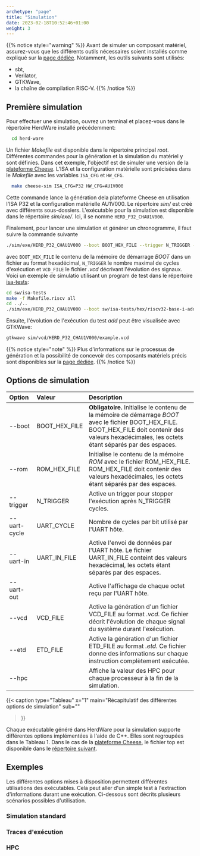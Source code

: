 ```yaml
---
archetype: "page"
title: "Simulation"
date: 2023-02-18T10:52:46+01:00
weight: 3
---
```

{{% notice style="warning" %}}
Avant de simuler un composant matériel, assurez-vous que les différents outils nécessaires soient installés comme expliqué sur la [page dédiée](/all/install).
Notamment, les outils suivants sont utilisés:
- sbt,
- Verilator,
- GTKWave,
- la chaîne de compilation RISC-V.
{{% /notice %}}

## Première simulation

Pour effectuer une simulation, ouvrez un terminal et placez-vous dans le répertoire HerdWare installé précédemment:
```bash
  cd herd-ware
```

Un fichier *Makefile* est disponible dans le répertoire principal *root*.
Différentes commandes pour la génération et la simulation du matériel y sont définies.
Dans cet exemple, l'objectif est de simuler une version de la [plateforme Cheese](/doc/hw/pltf/cheese).
L'ISA et la configuration matérielle sont précisées dans le *Makefile* avec les variables `ISA_CFG` et `HW_CFG`.

```bash
  make cheese-sim ISA_CFG=P32 HW_CFG=AU1V000
```

Cette commande lance la génération dela plateforme Cheese en utilisation l'ISA P32 et la configuration matérielle AU1V000.
Le répertoire *sim/* est créé avec différents sous-dossiers.
L'exécutable pour la simulation est disponible dans le répertoire *sim/exe/*.
Ici, il se nomme `HERD_P32_CHAU1V000`.

Finalement, pour lancer une simulation et générer un chronogramme, il faut suivre la commande suivante
```bash
./sim/exe/HERD_P32_CHAU1V000 --boot BOOT_HEX_FILE --trigger N_TRIGGER --vcd VCD_FILE
```
avec `BOOT_HEX_FILE` le contenu de la mémoire de démarrage *BOOT* dans un fichier au format hexadécimal, `N_TRIGGER` le nombre maximal de cycles d'exécution et `VCD_FILE` le fichier *.vcd* décrivant l'évolution des signaux.
Voici un exemple de simulatio utilisant un program de test dans le répertoire [isa-tests](/doc/sw/isa-tests):

```bash
cd sw/isa-tests
make -f Makefile.riscv all
cd ../..
./sim/exe/HERD_P32_CHAU1V000 --boot sw/isa-tests/hex/riscv32-base-i-add-rom.hex --trigger 1000 --vcd sim/vcd/HERD_P32_CHAU1V000/example.vcd
```

Ensuite, l'évolution de l'exécution du test *add*  peut être visualisée avec GTKWave:
```bash
gtkwave sim/vcd/HERD_P32_CHAU1V000/example.vcd
```

{{% notice style="note" %}}
Plus d'informations sur le processus de génération et la possibilité de concevoir des composants matériels précis sont disponibles sur la [page dédiée](/all/custom#generate-a-precise-hardware-module).
{{% /notice %}}

## Options de simulation

| Option        | Valeur           | Description                   |
|:--------------|:-----------------|:----------------------------------------------|
| --boot        | BOOT_HEX_FILE    | **Obligatoire.** Initialise le contenu de la mémoire de démarrage *BOOT* avec le fichier BOOT_HEX_FILE. BOOT_HEX_FILE doit contenir des valeurs hexadécimales, les octets étant séparés par des espaces. |
| --rom         | ROM_HEX_FILE     | Initialise le contenu de la mémoire *ROM* avec le fichier ROM_HEX_FILE. ROM_HEX_FILE doit contenir des valeurs hexadécimales, les octets étant séparés par des espaces. | 
| --trigger     | N_TRIGGER        | Active un trigger pour stopper l'exécution après N_TRIGGER cycles. |
| --uart-cycle  | UART_CYCLE       | Nombre de cycles par bit utilisé par l'UART hôte. |
| --uart-in     | UART_IN_FILE     | Active l'envoi de données par l'UART hôte. Le fichier UART_IN_FILE conteint des valeurs hexadécimal, les octets étant séparés par des espaces.  |
| --uart-out    |                  | Active l'affichage de chaque octet reçu par l'UART hôte. |
| --vcd         | VCD_FILE         | Active la génération d'un fichier VCD_FILE au format *.vcd*. Ce fichier décrit l'évolution de chaque signal du système durant l'exécution. |
| --etd         | ETD_FILE         | Active la génération d'un fichier ETD_FILE au format *.etd*. Ce fichier donne des informations sur chaque instruction complètement exécutée. |
| --hpc         |                  | Affiche la valeur des HPC pour chaque processeur à la fin de la simulation. |

{{< caption 
  type="Tableau" 
  x="1"
  main="Récapitulatif des différentes options de simulation"
  sub=""
>}}

Chaque exécutable généré dans HerdWare pour la simulation supporte différentes options implémentées à l'aide de C++.
Elles sont regroupées dans le Tableau 1.
Dans le cas de la [plateforme Cheese](/doc/hw/pltf/cheese), le fichier top est disponible dans le [répertoire suivant](https://github.com/herd-ware/hw-pltf-cheese/blob/main/sim/sim.cpp).

## Exemples

Les différentes options mises à disposition permettent différentes utilisations des exécutables.
Cela peut aller d'un simple test à l'extraction d'informations durant une exécution.
Ci-dessous sont décrits plusieurs scénarios possibles d'utilisation.

### Simulation standard

### Traces d'exécution

### HPC

